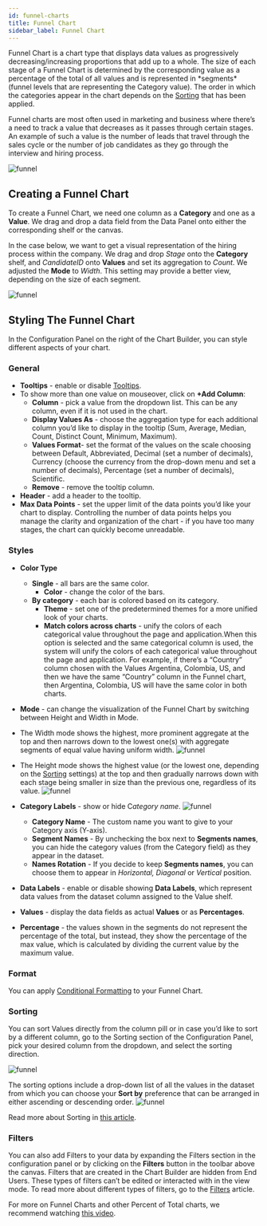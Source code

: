 ```yaml
---
id: funnel-charts
title: Funnel Chart
sidebar_label: Funnel Chart
---
```

 
<div style={{textAlign: "justify"}}>
Funnel Chart is a chart type that displays data values as progressively decreasing/increasing proportions that add up to a whole. The size of each stage of a Funnel Chart is determined by the corresponding value as a percentage of the total of all values and is represented in *segments* (funnel levels that are representing the Category value).
The order in which the categories appear in the chart depends on the <a href="#sorting">Sorting</a> that has been applied.
 
Funnel charts are most often used in marketing and business where there’s a need to track a value that decreases as it passes through certain stages. An example of such a value is the number of leads that travel through the sales cycle or the number of job candidates as they go through the interview and hiring process.
 
![funnel](https://s3.amazonaws.com/cdn.qrvey.com/documentation_assets/ui-docs/dataviews/chart-types-all/Funnel/funnel.png#thumbnail)
 
 
## Creating a Funnel Chart
To create a Funnel Chart, we need one column as a **Category** and one as a **Value**. We drag and drop a data field from the Data Panel onto either the corresponding shelf or the canvas.
 
In the case below, we want to get a visual representation of the hiring process within the company. We drag and drop *Stage* onto the **Category** shelf, and *CandidateID* onto **Values** and set its aggregation to *Count*. We adjusted the **Mode** to *Width*. This setting may provide a better view, depending on the size of each segment.
 
![funnel](https://s3.amazonaws.com/cdn.qrvey.com/documentation_assets/ui-docs/dataviews/chart-types-all/Funnel/create.gif#thumbnail)
 
 
## Styling The Funnel Chart
In the Configuration Panel on the right of the Chart Builder, you can style different aspects of your chart.
 
### General
* **Tooltips** - enable or disable <a href="/docs/ui-docs/dataviews/chart-builder/tooltips" target="_blank">Tooltips</a>.
 * To show more than one value on mouseover, click on **+Add Column**:
     * **Column** - pick a value from the dropdown list. This can be any column, even if it is not used in the chart.
     * **Display Values As** - choose the aggregation type for each additional column you’d like to display in the tooltip (Sum, Average, Median, Count, Distinct Count, Minimum, Maximum).
     * **Values Format**- set the format of the values on the scale choosing between Default, Abbreviated, Decimal (set a number of decimals), Currency (choose the currency from the drop-down menu and set a number of decimals), Percentage (set a number of decimals), Scientific.
     * **Remove** - remove the tooltip column.
 * **Header** - add a header to the tooltip.
* **Max Data Points** - set the upper limit of the data points you’d like your chart to display. Controlling the number of data points helps you manage the clarity and organization of the chart - if you have too many stages, the chart can quickly become unreadable.
 
### Styles
* **Color Type**
  * **Single** - all bars are the same color.
      * **Color** - change the color of the bars.
  * **By category** - each bar is colored based on its category.
      * **Theme** - set one of the predetermined themes for a more unified look of your charts.
      * **Match colors across charts** - unify the colors of each categorical value throughout the page and application.When this option is selected and the same categorical column is used, the system will unify the colors of each categorical value throughout the page and application. For example, if there’s a “Country” column chosen with the Values Argentina, Colombia, US, and then we have the same “Country” column in the Funnel chart, then Argentina, Colombia, US will have the same color in both charts. 
* **Mode** - can change the visualization of the Funnel Chart by switching between Height and Width in Mode.
 * The Width mode shows the highest, more prominent aggregate at the top and then narrows down to the lowest one(s) with aggregate segments of equal value having uniform width.
  ![funnel](https://s3.amazonaws.com/cdn.qrvey.com/documentation_assets/ui-docs/dataviews/chart-types-all/Funnel/width.png#thumbnail-60)
 
 
 
 * The Height mode shows the highest value (or the lowest one, depending on the <a href="#sorting">Sorting</a> settings) at the top and then gradually narrows down with each stage being smaller in size than the previous one, regardless of its value. 
 ![funnel](https://s3.amazonaws.com/cdn.qrvey.com/documentation_assets/ui-docs/dataviews/chart-types-all/Funnel/height.png#thumbnail-60)
 
* **Category Labels** - show or hide C*ategory name*.
![funnel](https://s3.amazonaws.com/cdn.qrvey.com/documentation_assets/ui-docs/dataviews/chart-types-all/Funnel/cat-labels.png#thumbnail-40) 
  * **Category Name** - The custom name you want to give to your Category axis (Y-axis).
  * **Segment Names** - By unchecking the box next to **Segments names**, you can hide the category values (from the Category field) as they appear in the dataset.
  * **Names Rotation** - If you decide to keep **Segments names**, you can choose them to appear in *Horizontal, Diagonal* or *Vertical* position.
* **Data Labels** - enable or disable showing **Data Labels**, which represent data values from the dataset column assigned to the Value shelf.
* **Values** - display the data fields as actual **Values** or as **Percentages**.
* **Percentage** - the values shown in the segments do not represent the percentage of the total, but instead, they show the percentage of the max value, which is calculated by dividing the current value by the maximum value.
 
### Format
You can apply <a href="/docs/ui-docs/dataviews/chart-builder/chart-configuration/format#conditional-formatting" target="_blank">Conditional Formatting</a> to your Funnel Chart.
 
### Sorting
You can sort Values directly from the column pill or in case you’d like to sort by a different column, go to the Sorting section of the Configuration Panel, pick your desired column from the dropdown, and select the sorting direction.
 
![funnel](https://s3.amazonaws.com/cdn.qrvey.com/documentation_assets/ui-docs/dataviews/chart-types-all/Funnel/sort1.png#thumbnail-40)
 
 
The sorting options include a drop-down list of all the values in the dataset from which you can choose your **Sort by** preference that can be arranged in either ascending or descending order.
![funnel](https://s3.amazonaws.com/cdn.qrvey.com/documentation_assets/ui-docs/dataviews/chart-types-all/Funnel/sort2.png#thumbnail-40)
 
 
Read more about Sorting in <a href="/docs/ui-docs/dataviews/chart-builder/chart-configuration/sorting">this article</a>. 
 
### Filters
You can also add Filters to your data by expanding the Filters section in the configuration panel or by clicking on the **Filters** button in the toolbar above the canvas.
Filters that are created in the Chart Builder are hidden from End Users. These types of filters can’t be edited or interacted with in the view mode. To read more about different types of filters, go to the <a href="/docs/ui-docs/dataviews/chart-builder/chart-configuration/chart-filters" target="_blank">Filters</a> article.
 
 
For more on Funnel Charts and other Percent of Total charts, we recommend watching <a href="/docs/video-training/building-qrvey-sample/kpi" target="_blank">this video</a>.
 
 
 
 
 
</div>



</div>